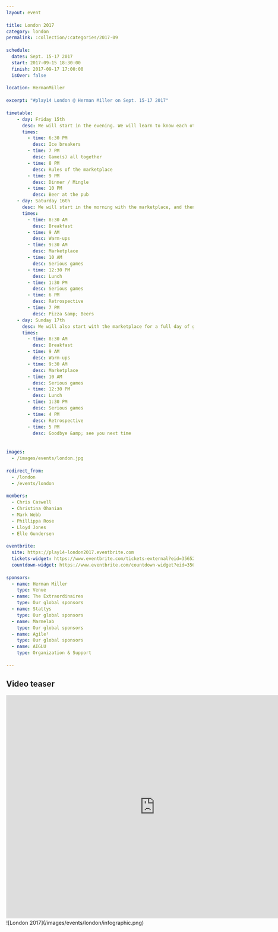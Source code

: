 ```yaml
---
layout: event

title: London 2017
category: london
permalink: :collection/:categories/2017-09

schedule:
  dates: Sept. 15-17 2017
  start: 2017-09-15 18:30:00
  finish: 2017-09-17 17:00:00
  isOver: false

location: HermanMiller

excerpt: "#play14 London @ Herman Miller on Sept. 15-17 2017"

timetable:
    - day: Friday 15th
      desc: We will start in the evening. We will learn to know each other and share a nice dinner all together.
      times:
        - time: 6:30 PM
          desc: Ice breakers
        - time: 7 PM
          desc: Game(s) all together
        - time: 8 PM
          desc: Rules of the marketplace
        - time: 9 PM
          desc: Dinner / Mingle
        - time: 10 PM
          desc: Beer at the pub
    - day: Saturday 16th
      desc: We will start in the morning with the marketplace, and then we will play games all day long.
      times:
        - time: 8:30 AM
          desc: Breakfast
        - time: 9 AM
          desc: Warm-ups
        - time: 9:30 AM
          desc: Marketplace
        - time: 10 AM
          desc: Serious games
        - time: 12:30 PM
          desc: Lunch
        - time: 1:30 PM
          desc: Serious games
        - time: 6 PM
          desc: Retrospective
        - time: 7 PM
          desc: Pizza &amp; Beers
    - day: Sunday 17th
      desc: We will also start with the marketplace for a full day of games. Whoever needs to catch a plane can leave earlier.
      times:
        - time: 8:30 AM
          desc: Breakfast
        - time: 9 AM
          desc: Warm-ups
        - time: 9:30 AM
          desc: Marketplace
        - time: 10 AM
          desc: Serious games
        - time: 12:30 PM
          desc: Lunch
        - time: 1:30 PM
          desc: Serious games
        - time: 4 PM
          desc: Retrospective
        - time: 5 PM
          desc: Goodbye &amp; see you next time


images:
  - /images/events/london.jpg

redirect_from:
  - /london
  - /events/london

members:
  - Chris Caswell
  - Christina Ohanian
  - Mark Webb
  - Phillippa Rose
  - Lloyd Jones
  - Elle Gundersen

eventbrite: 
  site: https://play14-london2017.eventbrite.com
  tickets-widget: https://www.eventbrite.com/tickets-external?eid=35652364181&ref=etckt
  countdown-widget: https://www.eventbrite.com/countdown-widget?eid=35652364181

sponsors:
  - name: Herman Miller
    type: Venue
  - name: The Extraordinaires
    type: Our global sponsors
  - name: Stattys
    type: Our global sponsors
  - name: Marmelab
    type: Our global sponsors
  - name: Agile²
    type: Our global sponsors
  - name: AIGLU
    type: Organization & Support

---
```


## Video teaser
<iframe src="https://player.vimeo.com/video/136771608" width="800" height="600" frameborder="0" webkitallowfullscreen mozallowfullscreen allowfullscreen></iframe>
  
  
<div class='four spacing'></div>
![London 2017](/images/events/london/infographic.png)

<div class='four spacing'></div>
